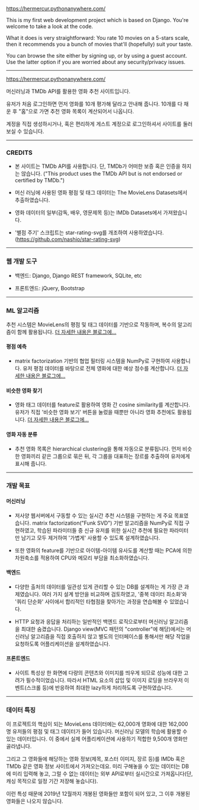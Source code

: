 https://hermercur.pythonanywhere.com/

This is my first web development project which is based on Django. You're welcome to take a look at the code.

What it does is very straightforward: You rate 10 movies on a 5-stars scale, then it recommends you a bunch of movies that'll (hopefully) suit your taste.

You can browse the site either by signing up, or by using a guest account. Use the latter option if you are worried about any security/privacy issues.

---

https://hermercur.pythonanywhere.com/

머신러닝과 TMDb API를 활용한 영화 추천 사이트입니다.

유저가 처음 로그인하면 먼저 영화를 10개 평가해 달라고 안내해 줍니다. 10개를 다 채운 후 "홈"으로 가면 추천 영화 목록이 계산되어서 나옵니다.

계정을 직접 생성하시거나, 혹은 편리하게 게스트 계정으로 로그인하셔서 사이트를 둘러보실 수 있습니다.

---

### CREDITS

- 본 사이트는 TMDb API를 사용합니다. 단, TMDb가 어떠한 보증 혹은 인증을 하지는 않습니다. ("This product uses the TMDb API but is not endorsed or certified by TMDb.")

- 머신 러닝에 사용된 영화 평점 및 태그 데이터는 The MovieLens Datasets에서 추출하였습니다.

- 영화 데이터의 일부(감독, 배우, 영문제목 등)는 IMDb Datasets에서 가져왔습니다.

- '별점 주기' 스크립트는 star-rating-svg를 개조하여 사용하였습니다. (https://github.com/nashio/star-rating-svg)

---

### 웹 개발 도구

- 백엔드: Django, Django REST framework, SQLite, etc

- 프론트엔드: jQuery, Bootstrap

---

### ML 알고리즘

추천 시스템은 MovieLens의 평점 및 태그 데이터를 기반으로 작동하며, 복수의 알고리즘이 함께 활용됩니다. [더 자세한 내용은 블로그에...](https://blog.naver.com/hermercur/221836101047)

#### 평점 예측

- matrix factorization 기반의 협업 필터링 시스템을 NumPy로 구현하여 사용합니다. 유저 평점 데이터를 바탕으로 전체 영화에 대한 예상 점수를 계산합니다.
  [더 자세한 내용은 블로그에...](https://blog.naver.com/hermercur/221803243551)

#### 비슷한 영화 찾기

- 영화 태그 데이터를 feature로 활용하여 영화 간 cosine similarity를 계산합니다. 유저가 직접 '비슷한 영화 보기' 버튼을 눌렀을 때뿐만 아니라 영화 추천에도 활용됩니다.
  [더 자세한 내용은 블로그에...](https://blog.naver.com/hermercur/221801410506)

#### 영화 자동 분류

- 추천 영화 목록은 hierarchical clustering을 통해 자동으로 분류됩니다. 먼저 비슷한 영화끼리 같은 그룹으로 묶은 뒤, 각 그룹을 대표하는 장르를 추출하여 유저에게 표시해 줍니다.

---

### 개발 목표

#### 머신러닝

- 저사양 웹서버에서 구동할 수 있는 실시간 추천 시스템을 구현하는 게 주요 목표였습니다. matrix factorization("Funk SVD") 기반 알고리즘을 NumPy로 직접 구현하였고, 학습된 파라미터들 중 신규 유저를 위한 실시간 추천에 필요한 파라미터만 남기고 모두 제거하여 '가볍게' 사용할 수 있도록 설계하였습니다.

- 또한 영화의 feature를 기반으로 아이템-아이템 유사도를 계산할 때는 PCA에 의한 차원축소를 적용하여 CPU와 메모리 부담을 최소화하였습니다.

#### 백엔드

- 다양한 출처의 데이터를 일관성 있게 관리할 수 있는 DB를 설계하는 게 가장 큰 과제였습니다. 여러 가지 설계 방안을 비교하며 검토하였고, '중복 데이터 최소화'와 '쿼리 단순화' 사이에서 합리적인 타협점을 찾아가는 과정을 연습해볼 수 있었습니다.

- HTTP 요청과 응답을 처리하는 일반적인 백엔드 로직으로부터 머신러닝 알고리즘을 최대한 숨겼습니다. Django view(MVC 패턴의 "controller"에 해당)에서는 머신러닝 알고리즘을 직접 호출하지 않고 별도의 인터페이스를 통해서만 해당 작업을 요청하도록 어플리케이션을 설계하였습니다.

#### 프론트엔드

- 사이트 특성상 한 화면에 다량의 콘텐츠와 이미지를 띄우게 되므로 성능에 대한 고려가 필수적이었습니다. 따라서 HTML 요소의 삽입 및 이미지 로딩을 브라우저 이벤트(스크롤 등)에 반응하여 최대한 lazy하게 처리하도록 구현하였습니다.

---

### 데이터 특징

이 프로젝트의 핵심이 되는 MovieLens 데이터에는 62,000개 영화에 대한 162,000명 유저들의 평점 및 태그 데이터가 들어 있습니다. 머신러닝 모델의 학습에 활용할 수 있는 데이터입니다. 이 중에서 실제 어플리케이션에 사용하기 적합한 9,500개 영화만 골라냅니다.

그리고 그 영화들에 해당하는 영화 정보(제목, 포스터 이미지, 장르 등)를 IMDb 혹은 TMDb 같은 영화 정보 사이트에서 가져오는데요. 미리 구해놓을 수 있는 데이터는 DB에 미리 입력해 놓고, 그럴 수 없는 데이터는 외부 API로부터 실시간으로 가져옵니다(단, 캐싱 목적으로 일정 기간 저장해 놓습니다).

이런 특성 때문에 2019년 12월까지 개봉된 영화들만 포함이 되어 있고, 그 이후 개봉된 영화들은 나오지 않습니다.
